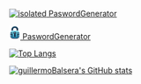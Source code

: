 
[<img src="https://guillermobalsera.github.io/GuimoNotion/assets/guimonotion.svg" alt="isolated" width="20"/> PaswordGenerator](https://guillermobalsera.github.io/GuimoNotion/)

[<img src="https://github.com/guillermoBalsera/password-generator/blob/main/public/password-generator-favicon.png" alt="isolated" width="20"/> PaswordGenerator](https://guillermobalsera.github.io/password-generator/)

[![Top Langs](https://github-readme-stats.vercel.app/api/top-langs/?username=guillermoBalsera)](https://github.com/guillermoBalsera/github-readme-stats)

[![guillermoBalsera's GitHub stats](https://github-readme-stats.vercel.app/api?username=guillermoBalsera)](https://github.com/guillermoBalsera/github-readme-stats)
